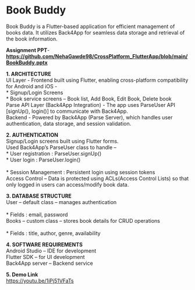 # Book Buddy

Book Buddy is a Flutter-based application for efficient management of books data.
It utilizes Back4App for seamless data storage and retrieval of the book information.

**Assignment PPT**- **https://github.com/NehaGawde98/CrossPlatform_FlutterApp/blob/main/BookBuddy.pptx**

**1. ARCHITECTURE**<br>
UI Layer -  Frontend built using Flutter, enabling cross-platform compatibility for Android and iOS - <br>
    * Signup/Login Screens <br>
    * Book service screens – Book list, Add Book, Edit Book, Delete book <br>
Parse API Layer (Back4App Integration) - The app uses ParseUser API [signUp(), login()] to communicate 	with Back4App. <br>
Backend - Powered by Back4App (Parse Server), which handles user 	authentication, data storage, and session validation. <br>

**2. AUTHENTICATION** <br>
Signup/Login  screens built using Flutter forms.<br>
Used Back4App’s ParseUser class to handle –  <br>
    * User registration : ParseUser.signUp()   <br>
    * User login : ParseUser.login()  <br>  
    * Session Management : Persistent login using session tokens <br>
Access Control – Data is protected using ACLs(Access Control Lists) so that only logged in users can access/modify book data. <br>

**3. DATABASE STRUCTURE** <br>
User – default class – manages authentication  <br>    
    * Fields : email, password <br>
Books – custom class – stores book details for CRUD operations <br>   
    * Fields : title, author, genre, availability <br>

**4. SOFTWARE REQUIREMENTS** <br>
Android Studio – IDE for development <br>
Flutter SDK – for UI development <br>
Back4App server – Backend service <br>

**5. Demo Link** <br>
https://youtu.be/1iPj51VFaTs <br>



   







